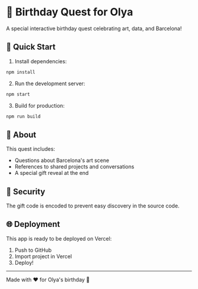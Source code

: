 # 🎨 Birthday Quest for Olya

A special interactive birthday quest celebrating art, data, and Barcelona!

## 🚀 Quick Start

1. Install dependencies:
```bash
npm install
```

2. Run the development server:
```bash
npm start
```

3. Build for production:
```bash
npm run build
```

## 🎁 About

This quest includes:
- Questions about Barcelona's art scene
- References to shared projects and conversations
- A special gift reveal at the end

## 🔐 Security

The gift code is encoded to prevent easy discovery in the source code.

## 🌐 Deployment

This app is ready to be deployed on Vercel:

1. Push to GitHub
2. Import project in Vercel
3. Deploy!

---

Made with ❤️ for Olya's birthday 🎂